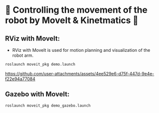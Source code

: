 # 🦾 Controlling the movement of the robot by MoveIt & Kinetmatics 🦾


## RViz with MoveIt:
- RViz with MoveIt is used for motion planning and visualization of the robot arm.
```bash
roslaunch moveit_pkg demo.launch
```



https://github.com/user-attachments/assets/4ee529e6-d75f-447d-9e4e-f22e94a77084





## Gazebo with MoveIt:
```bash
roslaunch moveit_pkg demo_gazebo.launch
```
